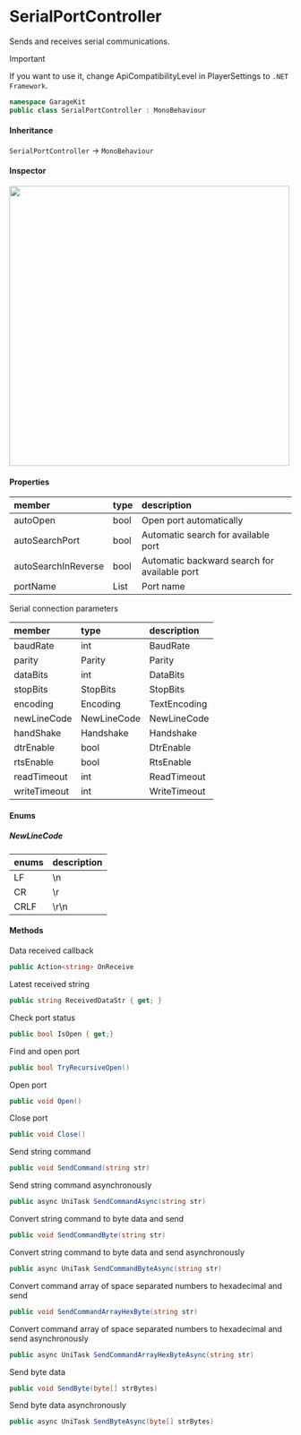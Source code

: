 # SerialPortController

Sends and receives serial communications.

> [!IMPORTANT]
> If you want to use it, change ApiCompatibilityLevel in PlayerSettings to `.NET Framework`.

```csharp
namespace GarageKit
public class SerialPortController : MonoBehaviour
```

#### Inheritance

`SerialPortController` -> `MonoBehaviour`

#### Inspector

<img src="~/image/script_reference/serialportcontroller_inspector.png" width="500px"/>

#### Properties

|member|type|description|
|:--|:--|:--|
|autoOpen|bool|Open port automatically|
|autoSearchPort|bool|Automatic search for available port|
|autoSearchInReverse|bool|Automatic backward search for available port|
|portName|List<string>|Port name|

Serial connection parameters

|member|type|description|
|:--|:--|:--|
|baudRate|int|BaudRate|
|parity|Parity|Parity|
|dataBits|int|DataBits|
|stopBits|StopBits|StopBits|
|encoding|Encoding|TextEncoding|
|newLineCode|NewLineCode|NewLineCode|
|handShake|Handshake|Handshake|
|dtrEnable|bool|DtrEnable|
|rtsEnable|bool|RtsEnable|
|readTimeout|int|ReadTimeout|
|writeTimeout|int|WriteTimeout|

#### Enums

##### __NewLineCode__

|enums|description|
|:--|:--|
|LF|\n|
|CR|\r|
|CRLF|\r\n|

#### Methods

Data received callback
```csharp
public Action<string> OnReceive
```

Latest received string
```csharp
public string ReceivedDataStr { get; }
```

Check port status
```csharp
public bool IsOpen { get;}
```

Find and open port
```csharp
public bool TryRecursiveOpen()
```

Open port
```csharp
public void Open()
```

Close port
```csharp
public void Close()
```

Send string command
```csharp
public void SendCommand(string str)
```

Send string command asynchronously
```csharp
public async UniTask SendCommandAsync(string str)
```

Convert string command to byte data and send
```csharp
public void SendCommandByte(string str)
```

Convert string command to byte data and send asynchronously
```csharp
public async UniTask SendCommandByteAsync(string str)
```

Convert command array of space separated numbers to hexadecimal and send
```csharp
public void SendCommandArrayHexByte(string str)
```

Convert command array of space separated numbers to hexadecimal and send asynchronously
```csharp
public async UniTask SendCommandArrayHexByteAsync(string str)
```

Send byte data
```csharp
public void SendByte(byte[] strBytes)
```

Send byte data asynchronously
```csharp
public async UniTask SendByteAsync(byte[] strBytes)
```
